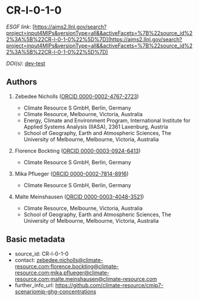 # CR-l-0-1-0

*ESGF link*: [https://aims2.llnl.gov/search?project=input4MIPs&versionType=all&&activeFacets=%7B%22source_id%22%3A%5B%22CR-l-0-1-0%22%5D%7D](https://aims2.llnl.gov/search?project=input4MIPs&versionType=all&&activeFacets=%7B%22source_id%22%3A%5B%22CR-l-0-1-0%22%5D%7D)

*DOI(s)*: [dev-test](https://doi.org/dev-test)

## Authors

1. Zebedee Nicholls ([ORCID 0000-0002-4767-2723](https://orcid.org/0000-0002-4767-2723))
    - Climate Resource S GmbH, Berlin, Germany
    - Climate Resource, Melbourne, Victoria, Australia
    - Energy, Climate and Environment Program, International Institute for Applied Systems Analysis (IIASA), 2361 Laxenburg, Austria
    - School of Geography, Earth and Atmospheric Sciences, The University of Melbourne, Melbourne, Victoria, Australia

2. Florence Bockting ([ORCID 0000-0003-0924-6413](https://orcid.org/0000-0003-0924-6413))
    - Climate Resource S GmbH, Berlin, Germany

3. Mika Pflueger ([ORCID 0000-0002-7814-8916](https://orcid.org/0000-0002-7814-8916))
    - Climate Resource S GmbH, Berlin, Germany

4. Malte Meinshausen ([ORCID 0000-0003-4048-3521](https://orcid.org/0000-0003-4048-3521))
    - Climate Resource, Melbourne, Victoria, Australia
    - School of Geography, Earth and Atmospheric Sciences, The University of Melbourne, Melbourne, Victoria, Australia


## Basic metadata

- source_id: CR-l-0-1-0
- contact: zebedee.nicholls@climate-resource.com;florence.bockting@climate-resource.com;mika.pflueger@climate-resource.com;malte.meinshausen@climate-resource.com
- further_info_url: https://github.com/climate-resource/cmip7-scenariomip-ghg-concentrations
